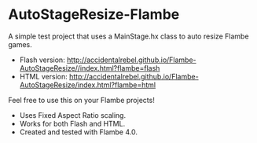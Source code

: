 AutoStageResize-Flambe
======================

A simple test project that uses a MainStage.hx class to auto resize Flambe games.

- Flash version: http://accidentalrebel.github.io/Flambe-AutoStageResize//index.html?flambe=flash
- HTML version: http://accidentalrebel.github.io/Flambe-AutoStageResize/index.html?flambe=html

Feel free to use this on your Flambe projects!

- Uses Fixed Aspect Ratio scaling.
- Works for both Flash and HTML.
- Created and tested with Flambe 4.0.
